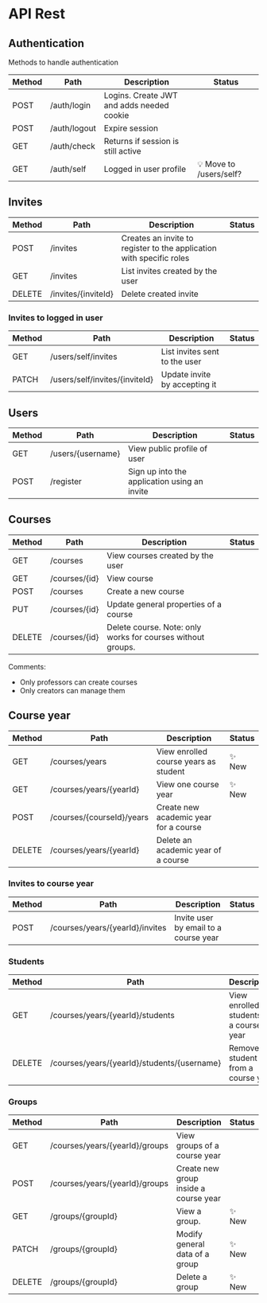 # API Rest 

## Authentication
Methods to handle authentication

Method|Path|Description|Status
------|-----|---------|---
POST | /auth/login | Logins. Create JWT and adds needed cookie | 
POST | /auth/logout | Expire session | 
GET | /auth/check | Returns if session is still active | 
GET | /auth/self | Logged in user profile | 💡 Move to /users/self?

## Invites

Method|Path|Description|Status
------|-----|---------|---
POST | /invites | Creates an invite to register to the application with specific roles | 
GET | /invites | List invites created by the user | 
DELETE | /invites/{inviteId} | Delete created invite | 

### Invites to logged in user

Method|Path|Description|Status
------|-----|---------|---
GET   | /users/self/invites | List invites sent to the user | 
PATCH  | /users/self/invites/{inviteId} | Update invite by accepting it | 

## Users

Method|Path|Description|Status
------|-----|---------|--- 
GET | /users/{username} | View public profile of user |
POST | /register | Sign up into the application using an invite | 

## Courses

Method|Path|Description|Status
------|-----|---------|--- 
GET | /courses | View courses created by the user |
GET | /courses/{id} | View course |
POST | /courses | Create a new course |
PUT | /courses/{id} | Update general properties of a course |
DELETE | /courses/{id} | Delete course. Note: only works for courses without groups. |

Comments:
- Only professors can create courses
- Only creators can manage them

## Course year

Method|Path|Description|Status
------|-----|---------|---
GET | /courses/years | View enrolled course years as student | ✨ New
GET | /courses/years/{yearId} | View one course year | ✨ New
POST | /courses/{courseId}/years | Create new academic year for a course |
DELETE | /courses/years/{yearId} | Delete an academic year of a course |

### Invites to course year

Method|Path|Description|Status
------|-----|---------|---
POST | /courses/years/{yearId}/invites | Invite user by email to a course year | 

### Students
Method|Path|Description|Status
------|-----|---------|---
GET | /courses/years/{yearId}/students | View enrolled students of a course year |
DELETE | /courses/years/{yearId}/students/{username} | Remove a student from a course year |

### Groups
Method|Path|Description|Status
------|-----|---------|---
GET | /courses/years/{yearId}/groups | View groups of a course year | 
POST | /courses/years/{yearId}/groups | Create new group inside a course year | 
GET | /groups/{groupId} | View a group. | ✨ New
PATCH | /groups/{groupId} | Modify general data of a group | ✨ New
DELETE | /groups/{groupId} | Delete a group | ✨ New